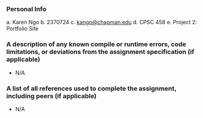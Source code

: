### Personal Info

a. Karen Ngo
b. 2370724
c. kango@chapman.edu
d. CPSC 458
e. Project 2: Portfolio Site


### A description of any known compile or runtime errors, code limitations, or deviations from the assignment specification (if applicable)

* N/A


### A list of all references used to complete the assignment, including peers (if applicable)

* N/A